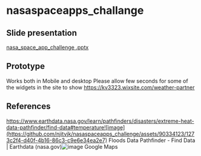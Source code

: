 # nasaspaceapps_challange
## Slide presentation
[nasa_space_app_challenge .pptx](https://github.com/njitvjk/nasaspaceapps_challenge/files/12841462/nasa_space_app_challenge.pptx)

##  Prototype 
Works both in Mobile and desktop 
Please allow few seconds for some of the widgets in the site to show 
https://kv3323.wixsite.com/weather-partner

## References
https://www.earthdata.nasa.gov/learn/pathfinders/disasters/extreme-heat-data-pathfinder/find-data#temperature![image](https://github.com/njitvjk/nasaspaceapps_challenge/assets/90334123/1273c2f4-d40f-4b16-86c3-c9e6e34ea2e7)
Floods Data Pathfinder - Find Data | Earthdata (nasa.gov)![image](https://github.com/njitvjk/nasaspaceapps_challenge/assets/90334123/3aefd296-e92d-44a8-accf-68bdcdc73547)
Google Maps 
